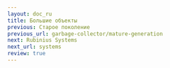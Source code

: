 ```yaml
---
layout: doc_ru
title: Большие объекты
previous: Старое поколение
previous_url: garbage-collector/mature-generation
next: Rubinius Systems
next_url: systems
review: true
---
```

